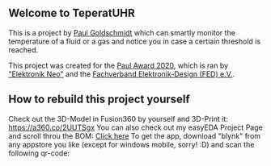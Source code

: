 ## Welcome to TeperatUHR
This is a project by [Paul Goldschmidt](https://paul-goldschmidt.de) which can smartly monitor the temperature of a fluid or a gas and notice you in case a certiain threshold is reached. 

This project was created for the [Paul Award 2020](https://www.paul-award.de/), which is ran by ["Elektronik Neo"](https://www.elektronik-neo.de/) and the [Fachverband Elektronik-Design (FED) e.V.](https://www.fed.de/).

## How to rebuild this project yourself 
Check out the 3D-Model in Fusion360 by yourself and 3D-Print it: https://a360.co/2UUTSgx
You can also check out my easyEDA Project Page and scroll throu the BOM: [Click here](https://easyeda.com/manfred.weberpaul/paul-award-2020)
To get the app, download "blynk" from any appstore you like (except for windows mobile, sorry! :D) and scan the following qr-code:
